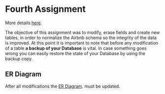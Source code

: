 # Fourth Assignment
More details [here](https://github.com/nevwalkalone/Databases-2019-2020/blob/main/4th%20Assignment/4th-announcement.pdf).

The objective of this assignment was to modify, erase fields and create new tables, in order to normalize the Airbnb schema so the integrity of the data is improved. At this point it is important to note that before any modification of a table **a backup of your Database** is vital. In case something goes wrong you can easily restore the state of your Database by using the backup copy. 

## ER Diagram
After all modifications the [ER Diagram](https://github.com/nevwalkalone/Databases-2019-2020/blob/main/4th%20Assignment/ER%20Diagram/airbnb_ERD.jpg). must be updated.

